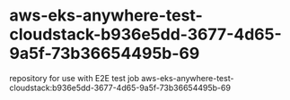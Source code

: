 # aws-eks-anywhere-test-cloudstack-b936e5dd-3677-4d65-9a5f-73b36654495b-69
repository for use with E2E test job aws-eks-anywhere-test-cloudstack:b936e5dd-3677-4d65-9a5f-73b36654495b-69
